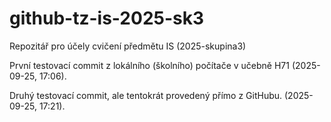 # github-tz-is-2025-sk3
Repozitář pro účely cvičení předmětu IS (2025-skupina3)

První testovací commit z lokálního (školního) počítače v učebně H71 (2025-09-25, 17:06).

Druhý testovací commit, ale tentokrát provedený přímo z GitHubu. (2025-09-25, 17:21).
